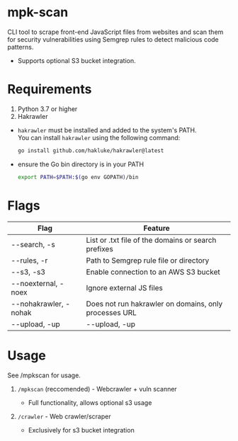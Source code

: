 # mpk-scan
CLI tool to scrape front-end JavaScript files from websites and scan them for security vulnerabilities using Semgrep rules to detect malicious code patterns.

- Supports optional S3 bucket integration.

# Requirements
1. Python 3.7 or higher
2. Hakrawler
- `hakrawler` must be installed and added to the system's PATH.  
  You can install `hakrawler` using the following command:
  ```bash
  go install github.com/hakluke/hakrawler@latest
- ensure the Go bin directory is in your PATH
  ```bash
  export PATH=$PATH:$(go env GOPATH)/bin

# Flags

| Flag          | Feature       |
| ------------- | ------------- |
| --search, -s  | List or .txt file of the domains or search prefixes  |
| --rules, -r  | Path to Semgrep rule file or directory  |
| --s3, -s3  | Enable connection to an AWS S3 bucket  |
| --noexternal, -noex  | Ignore external JS files  |
| --nohakrawler, -nohak  | Does not run hakrawler on domains, only processes URL  |
| --upload, -up  |--upload, -up  |

# Usage
See /mpkscan for usage.

1. `/mpkscan` (reccomended) - Webcrawler + vuln scanner
   - Full functionality, allows optional s3 usage

3. `/crawler` - Web crawler/scraper
   - Exclusively for s3 bucket integration
